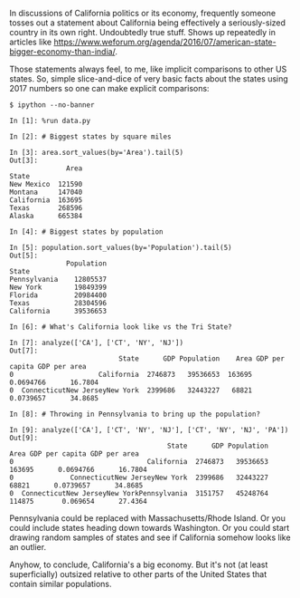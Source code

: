 In discussions of California politics or its economy, frequently someone tosses
out a statement about California being effectively a seriously-sized country in
its own right.  Undoubtedly true stuff.  Shows up repeatedly in articles like
https://www.weforum.org/agenda/2016/07/american-state-bigger-economy-than-india/.

Those statements always feel, to me, like implicit comparisons to other US
states.  So, simple slice-and-dice of very basic facts about the states using
2017 numbers so one can make explicit comparisons:

    $ ipython --no-banner

    In [1]: %run data.py

    In [2]: # Biggest states by square miles

    In [3]: area.sort_values(by='Area').tail(5)
    Out[3]:
                  Area
    State
    New Mexico  121590
    Montana     147040
    California  163695
    Texas       268596
    Alaska      665384

    In [4]: # Biggest states by population

    In [5]: population.sort_values(by='Population').tail(5)
    Out[5]:
                  Population
    State
    Pennsylvania    12805537
    New York        19849399
    Florida         20984400
    Texas           28304596
    California      39536653

    In [6]: # What's California look like vs the Tri State?

    In [7]: analyze(['CA'], ['CT', 'NY', 'NJ'])
    Out[7]:
                               State      GDP Population    Area GDP per capita GDP per area
    0                     California  2746873   39536653  163695      0.0694766      16.7804
    0  ConnecticutNew JerseyNew York  2399686   32443227   68821      0.0739657      34.8685

    In [8]: # Throwing in Pennsylvania to bring up the population?

    In [9]: analyze(['CA'], ['CT', 'NY', 'NJ'], ['CT', 'NY', 'NJ', 'PA'])
    Out[9]:
                                           State      GDP Population    Area GDP per capita GDP per area
    0                                 California  2746873   39536653  163695      0.0694766      16.7804
    0              ConnecticutNew JerseyNew York  2399686   32443227   68821      0.0739657      34.8685
    0  ConnecticutNew JerseyNew YorkPennsylvania  3151757   45248764  114875       0.069654      27.4364

Pennsylvania could be replaced with Massachusetts/Rhode Island.  Or you could
include states heading down towards Washington.  Or you could start drawing
random samples of states and see if California somehow looks like an outlier.

Anyhow, to conclude, California's a big economy.  But it's not (at least
superficially) outsized relative to other parts of the United States
that contain similar populations.
